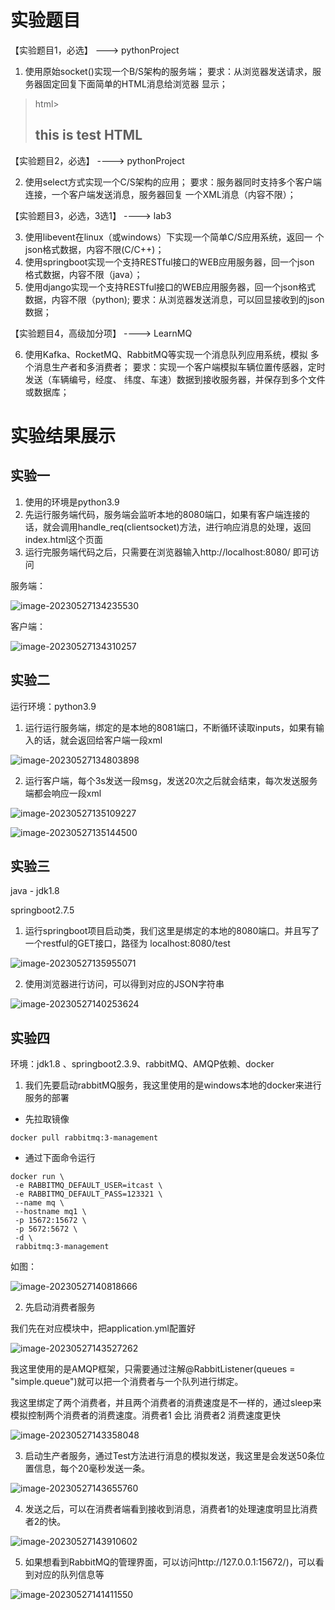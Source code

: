 # 实验题目
【实验题目1，必选】 ---> pythonProject

1. 使用原始socket()实现一个B/S架构的服务端；
 要求：从浏览器发送请求，服务器固定回复下面简单的HTML消息给浏览器
    显示；

> html><head><title>testHTML</title></head>
> <body>
>
> <h2>this is test HTML</h2>
> </body>
> </html>


【实验题目2，必选】 ---->  pythonProject

2. 使用select方式实现一个C/S架构的应用；
 要求：服务器同时支持多个客户端连接，一个客户端发送消息，服务器回复
    一个XML消息（内容不限）；


【实验题目3，必选，3选1】 ----> lab3

3. 使用libevent在linux（或windows）下实现一个简单C/S应用系统，返回一
个json格式数据，内容不限(C/C++)；
4. 使用springboot实现一个支持RESTful接口的WEB应用服务器，回一个json
格式数据，内容不限（java）；
5. 使用django实现一个支持RESTful接口的WEB应用服务器，回一个json格式
数据，内容不限（python); 
 要求：从浏览器发送消息，可以回显接收到的json数据；


【实验题目4，高级加分项】 ----> LearnMQ

6. 使用Kafka、RocketMQ、RabbitMQ等实现一个消息队列应用系统，模拟
多个消息生产者和多消费者；
 要求：实现一个客户端模拟车辆位置传感器，定时发送（车辆编号，经度、
纬度、车速）数据到接收服务器，并保存到多个文件或数据库；



# 实验结果展示

## 实验一

1. 使用的环境是python3.9
2. 先运行服务端代码，服务端会监听本地的8080端口，如果有客户端连接的话，就会调用handle_req(clientsocket)方法，进行响应消息的处理，返回index.html这个页面
3. 运行完服务端代码之后，只需要在浏览器输入http://localhost:8080/ 即可访问



服务端：

![image-20230527134235530](.\picture\image-20230527134235530.png)

客户端：

![image-20230527134310257](.\picture\image-20230527134310257.png)

## 实验二

运行环境：python3.9



1. 运行运行服务端，绑定的是本地的8081端口，不断循环读取inputs，如果有输入的话，就会返回给客户端一段xml

![image-20230527134803898](.\picture\image-20230527134803898.png)



2. 运行客户端，每个3s发送一段msg，发送20次之后就会结束，每次发送服务端都会响应一段xml

![image-20230527135109227](.\picture\image-20230527135109227.png)

![image-20230527135144500](.\picture\image-20230527135144500.png)



## 实验三

java - jdk1.8

springboot2.7.5



1. 运行springboot项目启动类，我们这里是绑定的本地的8080端口。并且写了一个restful的GET接口，路径为 localhost:8080/test

![image-20230527135955071](.\picture\image-20230527135955071.png)

2. 使用浏览器进行访问，可以得到对应的JSON字符串

![image-20230527140253624](.\picture\image-20230527140253624.png)





## 实验四

环境：jdk1.8 、springboot2.3.9、rabbitMQ、AMQP依赖、docker



1. 我们先要启动rabbitMQ服务，我这里使用的是windows本地的docker来进行服务的部署

- 先拉取镜像

```
docker pull rabbitmq:3-management
```

- 通过下面命令运行

```
docker run \
 -e RABBITMQ_DEFAULT_USER=itcast \
 -e RABBITMQ_DEFAULT_PASS=123321 \
 --name mq \
 --hostname mq1 \
 -p 15672:15672 \
 -p 5672:5672 \
 -d \
 rabbitmq:3-management
```

如图：

![image-20230527140818666](.\picture\image-20230527140818666.png)



2. 先启动消费者服务

我们先在对应模块中，把application.yml配置好

![image-20230527143527262](.\picture\image-20230527143527262.png)

我这里使用的是AMQP框架，只需要通过注解@RabbitListener(queues = "simple.queue")就可以把一个消费者与一个队列进行绑定。



我这里绑定了两个消费者，并且两个消费者的消费速度是不一样的，通过sleep来模拟控制两个消费者的消费速度。消费者1 会比 消费者2 消费速度更快

![image-20230527143358048](.\picture\image-20230527143358048.png)



3. 启动生产者服务，通过Test方法进行消息的模拟发送，我这里是会发送50条位置信息，每个20毫秒发送一条。

![image-20230527143655760](.\picture\image-20230527143655760.png)

4. 发送之后，可以在消费者端看到接收到消息，消费者1的处理速度明显比消费者2的快。

![image-20230527143910602](.\picture\image-20230527143910602.png)





5. 如果想看到RabbitMQ的管理界面，可以访问http://127.0.0.1:15672/)，可以看到对应的队列信息等

![image-20230527141411550](.\picture\image-20230527141411550.png)



















